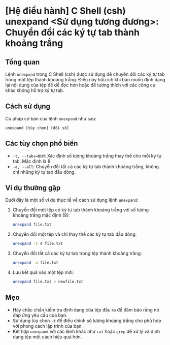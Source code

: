 # [Hệ điều hành] C Shell (csh) unexpand <Sử dụng tương đương>: Chuyển đổi các ký tự tab thành khoảng trắng

## Tổng quan
Lệnh `unexpand` trong C Shell (csh) được sử dụng để chuyển đổi các ký tự tab trong một tệp thành khoảng trắng. Điều này hữu ích khi bạn muốn định dạng lại nội dung của tệp để dễ đọc hơn hoặc để tương thích với các công cụ khác không hỗ trợ ký tự tab.

## Cách sử dụng
Cú pháp cơ bản của lệnh `unexpand` như sau:

```
unexpand [tùy chọn] [đối số]
```

## Các tùy chọn phổ biến
- `-t, --tabs=NUM`: Xác định số lượng khoảng trắng thay thế cho mỗi ký tự tab. Mặc định là 8.
- `-a, --all`: Chuyển đổi tất cả các ký tự tab thành khoảng trắng, không chỉ những ký tự tab đầu dòng.

## Ví dụ thường gặp
Dưới đây là một số ví dụ thực tế về cách sử dụng lệnh `unexpand`:

1. Chuyển đổi một tệp có ký tự tab thành khoảng trắng với số lượng khoảng trắng mặc định (8):
   ```bash
   unexpand file.txt
   ```

2. Chuyển đổi một tệp và chỉ thay thế các ký tự tab đầu dòng:
   ```bash
   unexpand -t 4 file.txt
   ```

3. Chuyển đổi tất cả các ký tự tab trong tệp thành khoảng trắng:
   ```bash
   unexpand -a file.txt
   ```

4. Lưu kết quả vào một tệp mới:
   ```bash
   unexpand file.txt > newfile.txt
   ```

## Mẹo
- Hãy chắc chắn kiểm tra định dạng của tệp đầu ra để đảm bảo rằng nó đáp ứng yêu cầu của bạn.
- Sử dụng tùy chọn `-t` để điều chỉnh số lượng khoảng trắng cho phù hợp với phong cách lập trình của bạn.
- Kết hợp `unexpand` với các lệnh khác như `cat` hoặc `grep` để xử lý và định dạng tệp một cách hiệu quả hơn.